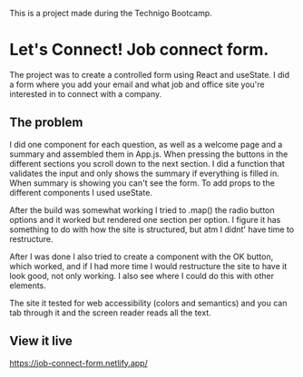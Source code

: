 
This is a project made during the Technigo Bootcamp. 

# Let's Connect! Job connect form.

The project was to create a controlled form using React and useState.
I did a form where you add your email and what job and office site you're interested in to connect with a company.

## The problem

I did one component for each question, as well as a welcome page and a summary and assembled them in App.js.
When pressing the buttons in the different sections you scroll down to the next section.
I did a function that validates the input and only shows the summary if everything is filled in.
When summary is showing you can't see the form.
To add props to the different components I used useState.

After the build was somewhat working I tried to .map() the radio button options and it worked but rendered one section per option.
I figure it has something to do with how the site is structured, but atm I didnt' have time to restructure.

After I was done I also tried to create a component with the OK button, which worked, and if I had more time I would restructure the site to have it look good, not only working. I also see where I could do this with other elements.

The site it tested for web accessibility (colors and semantics) and you can tab through it and the screen reader reads all the text.

## View it live

https://job-connect-form.netlify.app/
